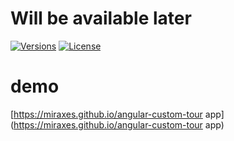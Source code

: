 # Will be available later

[![Versions](https://img.shields.io/npm/v/angular-custom-tour.svg?style=flat-square)]()
[![License](https://img.shields.io/npm/l/angular-custom-tour.svg?style=flat-square)]()
# demo
  [https://miraxes.github.io/angular-custom-tour app](https://miraxes.github.io/angular-custom-tour app)
